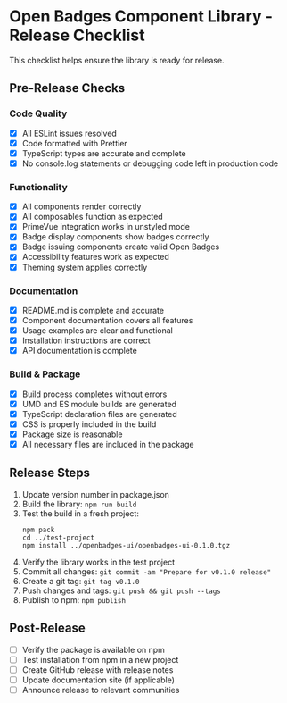 # Open Badges Component Library - Release Checklist

This checklist helps ensure the library is ready for release.

## Pre-Release Checks

### Code Quality

- [x] All ESLint issues resolved
- [x] Code formatted with Prettier
- [x] TypeScript types are accurate and complete
- [x] No console.log statements or debugging code left in production code

### Functionality

- [x] All components render correctly
- [x] All composables function as expected
- [x] PrimeVue integration works in unstyled mode
- [x] Badge display components show badges correctly
- [x] Badge issuing components create valid Open Badges
- [x] Accessibility features work as expected
- [x] Theming system applies correctly

### Documentation

- [x] README.md is complete and accurate
- [x] Component documentation covers all features
- [x] Usage examples are clear and functional
- [x] Installation instructions are correct
- [x] API documentation is complete

### Build & Package

- [x] Build process completes without errors
- [x] UMD and ES module builds are generated
- [x] TypeScript declaration files are generated
- [x] CSS is properly included in the build
- [x] Package size is reasonable
- [x] All necessary files are included in the package

## Release Steps

1. Update version number in package.json
2. Build the library: `npm run build`
3. Test the build in a fresh project:
   ```
   npm pack
   cd ../test-project
   npm install ../openbadges-ui/openbadges-ui-0.1.0.tgz
   ```
4. Verify the library works in the test project
5. Commit all changes: `git commit -am "Prepare for v0.1.0 release"`
6. Create a git tag: `git tag v0.1.0`
7. Push changes and tags: `git push && git push --tags`
8. Publish to npm: `npm publish`

## Post-Release

- [ ] Verify the package is available on npm
- [ ] Test installation from npm in a new project
- [ ] Create GitHub release with release notes
- [ ] Update documentation site (if applicable)
- [ ] Announce release to relevant communities
